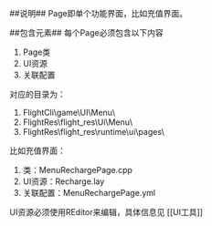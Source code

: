 ##说明##
Page即单个功能界面，比如充值界面。

##包含元素##
每个Page必须包含以下内容
1. Page类
1. UI资源
1. 关联配置

对应的目录为：
1. FlightCli\game\UI\Menu\
1. FlightRes\flight_res\Ui\Menu\
1. FlightRes\flight_res\runtime\ui\pages\

比如充值界面：
1. 类：MenuRechargePage.cpp
1. UI资源：Recharge.lay
1. 关联配置：MenuRechargePage.yml

UI资源必须使用REditor来编辑，具体信息见 [[UI工具]]